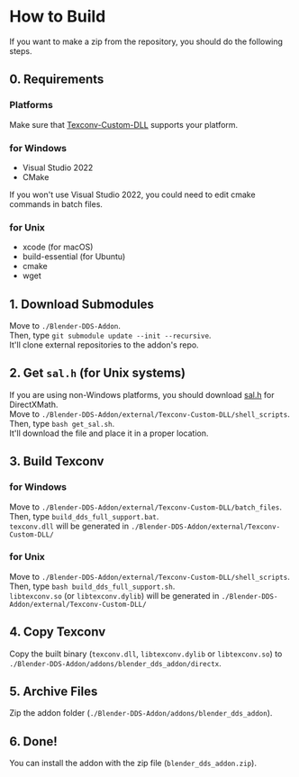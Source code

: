 # How to Build

If you want to make a zip from the repository, you should do the following steps.

## 0. Requirements

### Platforms

Make sure that [Texconv-Custom-DLL](https://github.com/matyalatte/Texconv-Custom-DLL#platform) supports your platform.  

### for Windows

- Visual Studio 2022
- CMake

If you won't use Visual Studio 2022, you could need to edit cmake commands in batch files.

### for Unix

- xcode (for macOS)
- build-essential (for Ubuntu)
- cmake
- wget

## 1. Download Submodules

Move to `./Blender-DDS-Addon`.  
Then, type `git submodule update --init --recursive`.  
It'll clone external repositories to the addon's repo.

## 2. Get `sal.h` (for Unix systems)

If you are using non-Windows platforms, you should download [sal.h](https://github.com/dotnet/corert/blob/master/src/Native/inc/unix/sal.h)
for DirectXMath.  
Move to `./Blender-DDS-Addon/external/Texconv-Custom-DLL/shell_scripts`.  
Then, type `bash get_sal.sh`.  
It'll download the file and place it in a proper location.  

## 3. Build Texconv

### for Windows

Move to `./Blender-DDS-Addon/external/Texconv-Custom-DLL/batch_files`.  
Then, type `build_dds_full_support.bat`.  
`texconv.dll` will be generated in `./Blender-DDS-Addon/external/Texconv-Custom-DLL/`  

### for Unix

Move to `./Blender-DDS-Addon/external/Texconv-Custom-DLL/shell_scripts`.  
Then, type `bash build_dds_full_support.sh`.  
`libtexconv.so` (or `libtexconv.dylib`) will be generated in `./Blender-DDS-Addon/external/Texconv-Custom-DLL/`  

## 4. Copy Texconv

Copy the built binary (`texconv.dll`, `libtexconv.dylib` or `libtexconv.so`) to `./Blender-DDS-Addon/addons/blender_dds_addon/directx`.  

## 5. Archive Files

Zip the addon folder (`./Blender-DDS-Addon/addons/blender_dds_addon`).  

## 6. Done!

You can install the addon with the zip file (`blender_dds_addon.zip`).  
